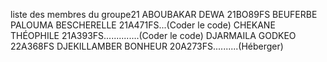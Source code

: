 liste des membres du groupe21
ABOUBAKAR DEWA 21BO89FS
BEUFERBE PALOUMA BESCHERELLE 21A471FS...(Coder le code) 
CHEKANE THÉOPHILE 21A393FS..............(Coder le code) 
DJARMAILA GODKEO 22A368FS
DJEKILLAMBER BONHEUR 20A273FS..........(Héberger)

